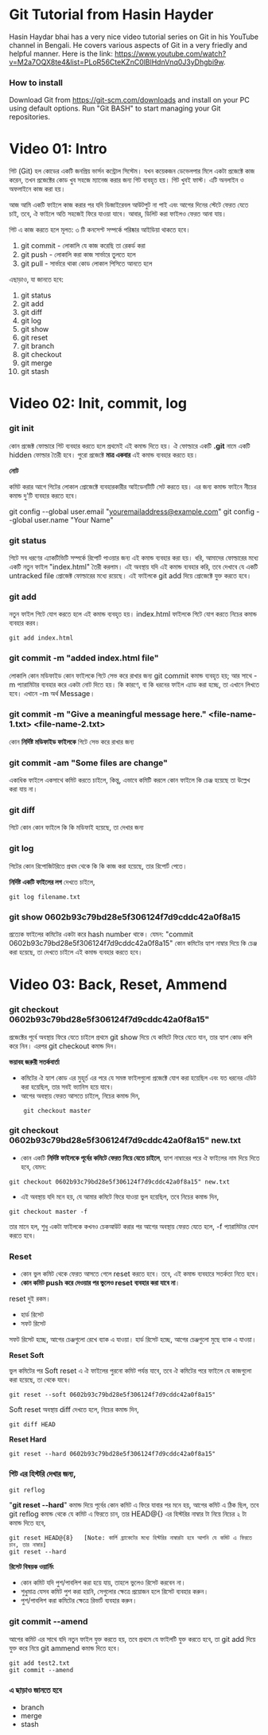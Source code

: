 # Git Tutorial from Hasin Hayder

Hasin Haydar bhai has a very nice video tutorial series on Git in his YouTube channel in Bengali. He covers various aspects of Git in a very friedly and helpful manner.
Here is the link: https://www.youtube.com/watch?v=M2a7OQX8te4&list=PLoR56CteKZnC0lBlHdnVnq0J3yDhgbi9w.

### How to install

Download Git from https://git-scm.com/downloads and install on your PC using default options. Run "Git BASH" to start managing your Git repositories.

# Video 01: Intro

গিট (Git) হল কোডের একটি জনপ্রিয় ভার্সন কন্ট্রোল সিস্টেম।
যখন কয়েকজন ডেভেলপার মিলে একটা প্রজেক্টে কাজ করেন, তখন প্রজেক্টের কোড খুব সহজে ম্যানেজ করার জন্য গিট ব্যবহৃত হয়। গিট খুবই ফাস্ট। এটি অনলাইন ও অফলাইনে কাজ করা হয়।

আজ আমি একটি ফাইলে কাজ করার পর যদি ডিজাইরেবল আউটপুট না পাই এবং আগের দিনের স্টেটে ফেরত যেতে চাই, তবে, ঐ ফাইলে অতি সহজেই ফিরে যাওয়া যাবে। আবার, ডিলিট করা ফাইলও ফেরত আনা যায়। 

গিট এ কাজ করতে হলে মূলত: ৩ টি কনসেপ্ট সম্পর্কে পরিষ্কার আইডিয়া থাকতে হবে।

1. git commit - লোকালি যে কাজ করেছি তা রেকর্ড করা
2. git push - লোকালি করা কাজ সার্ভারে তুলতে হলে
3. git pull - সার্ভারে থাকা কোড লোকাল পিসিতে আনতে হলে

এছাড়াও, যা জানতে হবে:

1. git status
2. git add
3. git diff
4. git log
5. git show
6. git reset
7. git branch
8. git checkout
9. git merge
10. git stash

# Video 02: Init, commit, log

### git init
কোন প্রজেক্ট ফোল্ডারে গিট ব্যবহার করতে হলে প্রথমেই এই কমান্ড দিতে হয়। ঐ ফোল্ডারে একটি **.git** নামে একটি hidden ফোল্ডার তৈরী হবে। পুরো প্রজেক্টে **মাত্র একবার** এই কমান্ড ব্যবহার করতে হয়।

**নোট**

কমিট করার আগে গিটের লোকাল প্রোজেক্টে ব্যবহারকারীর আইডেনটিটি সেট করতে হয়। এর জন্য কমান্ড ফাইনে নীচের কমান্ড দু'টি ব্যবহার করতে হবে।

git config --global user.email "youremailaddress@example.com"
git config --global user.name "Your Name"

### git status

গিটে সব ধরণের এ্যাকটিভিটি সম্পর্কে রিপোর্ট পাওয়ার জন্য এই কমান্ড ব্যবহার করা হয়।
ধরি, আমাদের ফোল্ডারের মধ্যে একটি নতুন ফাইল "index.html" তৈরী করলাম। এই অবস্থায় যদি এই কমান্ড ব্যবহার করি, তবে দেখাবে যে একটি untracked file প্রোজেক্ট ফোল্ডারের মধ্যে রয়েছে। এই ফাইলকে git add দিয়ে প্রোজেক্টে যুক্ত করতে হবে।

### git add
নতুন ফাইল গিটে যোগ করতে হলে এই কমান্ড ব্যবহৃত হয়। index.html ফাইলকে গিটে যোগ করতে নিচের কমান্ড ব্যবহার করব।

```
git add index.html
```

### git commit -m "added index.html file"
লোকালি কোন মডিফাইড কোন ফাইলকে গিটে সেভ করে রাখার জন্য git commit কমান্ড ব্যবহৃত হয়; আর সাথে -m প্যারামিটার ব্যবহার করে একটা নোট দিতে হয়। কি কারণে, বা কি ধরনের ফাইল এ্যাড করা হচ্ছে, তা এখানে লিখতে হবে। এখানে -m অর্থ Message।

### git commit -m "Give a meaningful message here." <file-name-1.txt> <file-name-2.txt>
কোন **নির্দিষ্ট মডিফাইড ফাইলকে** গিটে সেভ করে রাখার জন্য

### git commit -am "Some files are change"
একাধিক ফাইলে একসাথে কমিট করতে চাইলে,
কিন্তু, এভাবে কমিটি করলে কোন ফাইলে কি চেঞ্জ হয়েছে তা উল্লেখ করা যায় না।

### git diff
গিটে কোন কোন ফাইলে কি কি মডিফাই হয়েছে, তা দেখার জন্য

### git log

গিটের কোন রিপোজিটরিতে প্রথম থেকে কি কি কাজ করা হয়েছে, তার রিপোর্ট পেতে।

**নির্দিষ্ট একটি ফাইলের লগ** দেখতে চাইলে,

```
git log filename.txt
```

### git show 0602b93c79bd28e5f306124f7d9cddc42a0f8a15

প্রত্যেক ফাইলের কমিটের একটা করে hash number থাকে। যেমন: "commit 0602b93c79bd28e5f306124f7d9cddc42a0f8a15"
কোন কমিটের হ্যাশ নাম্বার দিয়ে কি চেঞ্জ করা হয়েছে, তা দেখতে চাইলে এই কমান্ড ব্যবহার করতে হবে।


# Video 03: Back, Reset, Ammend

### git checkout 0602b93c79bd28e5f306124f7d9cddc42a0f8a15"

প্রজেক্টের পূর্বে অবস্থায় ফিরে যেতে চাইলে প্রথমে git show দিয়ে যে কমিটে ফিরে যেতে যান, তার হ্যাশ কোড কপি করে নিন। এরপর git checkout কমান্ড দিন।

**ভয়াবহ জরুরী সতর্কবার্তা**

- কমিটের ঐ হ্যাশ কোড এর মুহূর্ত এর পরে যে সমস্ত ফাইলগুলো প্রজেক্টে যোগ করা হয়েছিল এবং যত ধরনের এডিট করা হয়েছিল, তার সবই ভ্যানিস হয়ে যাবে।
- আগের অবস্থায় ফেরত আসতে চাইলে, নিচের কমান্ড দিন,
```
    git checkout master
```

### git checkout 0602b93c79bd28e5f306124f7d9cddc42a0f8a15" new.txt

- কোন একটি **নির্দিষ্ট ফাইলকে পূর্বের কমিটে ফেরত নিয়ে যেতে চাইলে**, হ্যাশ নাম্বারের পরে ঐ ফাইলের নাম দিয়ে দিতে হবে, যেমন:

```
git checkout 0602b93c79bd28e5f306124f7d9cddc42a0f8a15" new.txt
```

- এই অবস্থায় যদি মনে হয়, যে আমার কমিটে ফিরে যাওয়া ভুল হয়েছিল, তবে নিচের কমান্ড দিন,

```
git checkout master -f
```

তার মানে হল, শুধু একটা ফাইলকে কখনও চেকআউট করার পর আগের অবস্থায় ফেরত যেতে হলে, -f প্যারামিটার যোগ করতে হবে।

### Reset

- কোন ভুল কমিট থেকে ফেরত আসতে গেলে reset করতে হবে। তবে, এই কমান্ড ব্যবহারে সতর্কতা নিতে হবে।
- **কোন কমিট push করে দেওয়ার পর ভুলেও reset ব্যবহার করা যাবে না**।

reset দুই রকম।

- হার্ড রিসেট
- সফট রিসেট

সফট রিসেট হচ্ছে, আগের চেঞ্জগুলো রেখে ব্যাক এ যাওয়া।
হার্ড রিসেট হচ্ছে, আগের চেঞ্জগুলো মুছে ব্যাক এ যাওয়া।

**Reset Soft**

ভুল কমিটের পর Soft reset এ ঐ ফাইলের পুরনো কমিট পর্যন্ত যাবে, তবে ঐ কমিটের পরে ফাইলে যে কাজগুলো করা হয়েছে, তা থেকে যাবে।
```
git reset --soft 0602b93c79bd28e5f306124f7d9cddc42a0f8a15" 
```

Soft reset অবস্থায় diff দেখতে হলে, নিচের কমান্ড দিন,
```
git diff HEAD
```

**Reset Hard**

```
git reset --hard 0602b93c79bd28e5f306124f7d9cddc42a0f8a15" 
```

### গিট এর হিস্টরি দেখার জন্য,
```
git reflog
```

"**git reset --hard**" কমান্ড দিয়ে পূর্বের কোন কমিট এ ফিরে যাবার পর মনে হয়, আগের কমিট এ ঠিক ছিল, তবে git reflog কমান্ড থেকে যে কমিট এ ফিরতে চান, তার HEAD@{} এর হিস্টরির নাম্বার টা নিয়ে নিচের ২ টা কমান্ড দিতে হবে,

```
git reset HEAD@{8}   [Note: কার্লি ব্র্যাকেটের মধ্যে হিস্টরির নাম্বারটা হবে আপনি যে কমিট এ ফিরতে চান, তার নাম্বার]
git reset --hard
```

**রিসেট বিষয়ক ওয়ার্নিং**

- কোন কমিট যদি পুশ/পাবলিশ করা হয়ে যায়, তাহলে ভুলেও রিসেট করবেন না।
- শুধুমাত্র যেসব কমিট পুশ করা হয়নি, সেগুলোর ক্ষেত্রে প্রয়োজন হলে রিসেট ব্যবহার করুন।
- পুশ/পাবলিশ করা কমিটের ক্ষেত্রে রিভার্ট ব্যবহার করুন।

### git commit --amend

আগের কমিট এর সাথে যদি নতুন ফাইল যুক্ত করতে হয়, তবে প্রথমে যে ফাইলটি যুক্ত করতে হবে, তা git add দিয়ে যুক্ত করে নিয়ে git ammend কমান্ড দিতে হবে।

```
git add test2.txt
git commit --amend
```

### এ ছাড়াও জানতে হবে

- branch
- merge
- stash
